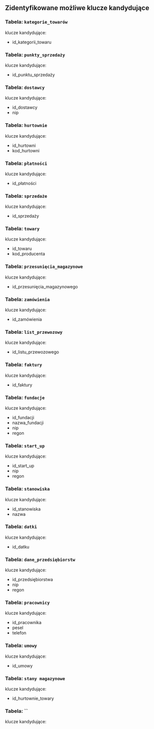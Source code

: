 ## Zidentyfikowane możliwe klucze kandydujące

### Tabela: `kategorie_towarów`

klucze kandydujące:

* id_kategorii_towaru

### Tabela: `punkty_sprzedaży`

klucze kandydujące:

* id_punktu_sprzedaży

### Tabela: `dostawcy`

klucze kandydujące:

* id_dostawcy
* nip

### Tabela: `hurtownie`

klucze kandydujące:

* id_hurtowni
* kod_hurtowni
  
### Tabela: `płatności`

klucze kandydujące:

* id_płatności

### Tabela: `sprzedaże`

klucze kandydujące:

* id_sprzedaży

### Tabela: `towary`

klucze kandydujące:

* id_towaru
* kod_producenta

### Tabela: `przesunięcia_magazynowe`

klucze kandydujące:

* id_przesunięcia_magazynowego

### Tabela: `zamówienia`

klucze kandydujące:

* id_zamówienia

### Tabela: `list_przewozowy`

klucze kandydujące:

* id_listu_przewozowego

### Tabela: `faktury`

klucze kandydujące:

* id_faktury

### Tabela: `fundacje`

klucze kandydujące:

* id_fundacji
* nazwa_fundacji
* nip
* regon

### Tabela: `start_up`

klucze kandydujące:

* id_start_up
* nip	
* regon	

### Tabela: `stanowiska`

klucze kandydujące:

* id_stanowiska	
* nazwa

### Tabela: `datki`

klucze kandydujące:

* id_datku

### Tabela: `dane_przedsiębiorstw`

klucze kandydujące:

* id_przedsiębiorstwa
* nip
* regon

### Tabela: `pracownicy`

klucze kandydujące:

* id_pracownika
* pesel
* telefon

### Tabela: `umowy`

klucze kandydujące:

* id_umowy

### Tabela: `stany magazynowe`

klucze kandydujące:

* id_hurtownie_towary

### Tabela: ``

klucze kandydujące:
